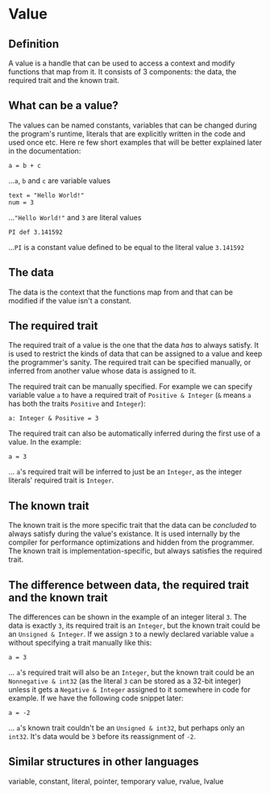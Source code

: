 # Value

## Definition
A value is a handle that can be used to access a context and modify functions that map from it. It consists of 3 components: the data, the required trait and the known trait.

## What can be a value?

The values can be named constants, variables that can be changed during the program's runtime, literals that are explicitly written in the code and used once etc. Here re few short examples that will be better explained later in the documentation:

```
a = b + c
```
...`a`, `b` and `c` are variable values

```
text = "Hello World!"
num = 3
```
...`"Hello World!"` and `3` are literal values

```
PI def 3.141592
```
...`PI` is a constant value defined to be equal to the literal value `3.141592`


## The data
The data is the context that the functions map from and that can be modified if the value isn't a constant.

## The required trait
The required trait of a value is the one that the data *has* to always satisfy. It is used to restrict the kinds of data that can be assigned to a value and keep the programmer's sanity. The required trait can be specified manually, or inferred from another value whose data is assigned to it.

The required trait can be manually specified. For example we can specify variable value `a` to have a required trait of `Positive & Integer` (`&` means `a` has both the traits `Positive` and `Integer`):
```
a: Integer & Positive = 3
```

The required trait can also be automatically inferred during the first use of a value. In the example:
```
a = 3
```
... `a`'s required trait will be inferred to just be an `Integer`, as the integer literals' required trait is `Integer`.

## The known trait
The known trait is the more specific trait that the data can be *concluded* to always satisfy during the value's existance. It is used internally by the compiler for performance optimizations and hidden from the programmer. The known trait is implementation-specific, but always satisfies the required trait.

## The difference between data, the required trait and the known trait
The differences can be shown in the example of an integer literal `3`. The data is exactly `3`, its required trait is an `Integer`, but the known trait could be an `Unsigned & Integer`. If we assign `3` to a newly declared variable value `a` without specifying a trait manually like this:

```
a = 3
```
... `a`'s required trait will also be an `Integer`, but the known trait could be an `Nonnegative & int32` (as the literal `3` can be stored as a 32-bit integer) unless it gets a `Negative & Integer` assigned to it somewhere in code for example. If we have the following code snippet later:
```
a = -2
```
... `a`'s known trait couldn't be an `Unsigned & int32`, but perhaps only an `int32`. It's data would be `3` before its reassignment of `-2`.


## Similar structures in other languages
variable, constant, literal, pointer, temporary value, rvalue, lvalue